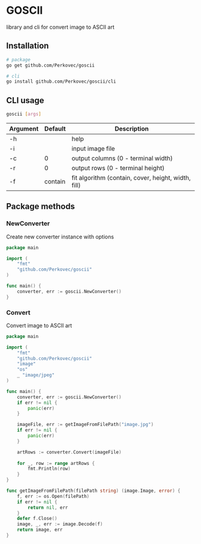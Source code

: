 # GOSCII

library and cli for convert image to ASCII art

## Installation

```bash
# package
go get github.com/Perkovec/goscii

# cli
go install github.com/Perkovec/goscii/cli
```

## CLI usage

```bash
goscii [args]
```

| Argument | Default | Description |
| -------- | ------- | ----------- |
| -h       |         | help |
| -i       |         | input image file |
| -c       | 0       | output columns (0 - terminal width) |
| -r       | 0       | output rows (0 - terminal height) |
| -f       | contain | fit algorithm (contain, cover, height, width, fill) |

## Package methods

### NewConverter

Create new converter instance with options

```go
package main

import (
    "fmt"
    "github.com/Perkovec/goscii"
)

func main() {
    converter, err := goscii.NewConverter()
}
```

### Convert

Convert image to ASCII art

```go
package main

import (
    "fmt"
    "github.com/Perkovec/goscii"
    "image"
    "os"
    _ "image/jpeg"
)

func main() {
    converter, err := goscii.NewConverter()
    if err != nil {
        panic(err)
    }

    imageFile, err := getImageFromFilePath("image.jpg")
    if err != nil {
        panic(err)
    }

    artRows := converter.Convert(imageFile)
   
    for _, row := range artRows {
        fmt.Println(row)
    }
}

func getImageFromFilePath(filePath string) (image.Image, error) {
	f, err := os.Open(filePath)
	if err != nil {
		return nil, err
	}
	defer f.Close()
	image, _, err := image.Decode(f)
	return image, err
}
```
